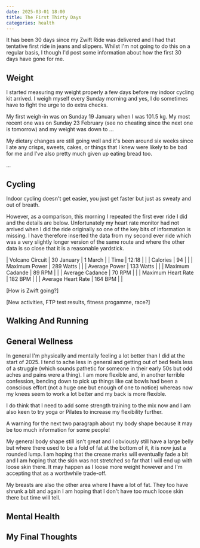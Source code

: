 ```yaml
---
date: 2025-03-01 18:00
title: The First Thirty Days
categories: health
---
```


It has been 30 days since my Zwift Ride was delivered and I had that tentative first ride in jeans and slippers. Whilst I'm not going to do this on a regular basis, I though I'd post some information about how the first 30 days have gone for me.

## Weight

I started measuring my weight properly a few days before my indoor cycling kit arrived. I weigh myself every Sunday morning and yes, I do sometimes have to fight the urge to do extra checks.

My first weigh-in was on Sunday 19 January when I was 101.5 kg. My most recent one was on Sunday 23 February (see no cheating since the next one is tomorrow) and my weight was down to ...

My dietary changes are still going well and it's been around six weeks since I ate any crisps, sweets, cakes, or things that I knew were likely to be bad for me and I've also pretty much given up eating bread too.

...

## Cycling

Indoor cycling doesn't get easier, you just get faster but just as sweaty and out of breath.

However, as a comparison, this morning I repeated the first ever ride I did and the details are below. Unfortunately my heart rate monitor had not arrived when I did the ride originally so one of the key bits of information is missing. I have therefore inserted the data from my second ever ride which was a very slightly longer version of the same route and where the other data is so close that it is a reasonable yardstick.

| Volcano Circuit | 30 January  | 1 March |
| Time | 12:18 | |
| Calories | 94 | |
| Maximum Power | 289 Watts | |
| Average Power | 133 Watts |  |
| Maximum Cadande | 89 RPM |  |
| Average Cadance | 70 RPM |  |
| Maximum Heart Rate | 182 BPM |  |
| Average Heart Rate | 164 BPM |  |

[How is Zwift going?]

[New activities, FTP test results, fitness progamme, race?]

## Walking And Running


## General Wellness

In general I'm physically and mentally feeling a lot better than I did at the start of 2025. I tend to ache less in general and getting out of bed feels less of a struggle (which sounds pathetic for someone in their early 50s but odd aches and pains were a thing). I am more flexible and, in another terrible confession, bending down to pick up things like cat bowls had been a conscious effort (not a huge one but enough of one to notice) whereas now my knees seem to work a lot better and my back is more flexible.

I do think that I need to add some strength training to the mix now and I am also keen to try yoga or Pilates to increase my flexibility further.

A warning for the next two paragraph about my body shape because it may be too much information for some people!

My general body shape still isn't great and I obviously still have a large belly but where there used to be a fold of fat at the bottom of it, it is now just a rounded lump. I am hoping that the crease marks will eventually fade a bit and I am hoping that the skin was not stretched so far that I will end up with loose skin there. It may happen as I loose more weight however and I'm accepting that as a worthwhile trade-off.

My breasts are also the other area where I have a lot of fat. They too have shrunk a bit and again I am hoping that I don't have too much loose skin there but time will tell.

## Mental Health


## My Final Thoughts

